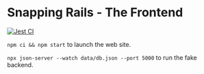 # Snapping Rails - The Frontend

[![Jest CI](https://github.com/ThorntonMatthewD/snapping-rails/actions/workflows/web-ci.yml/badge.svg)](https://github.com/ThorntonMatthewD/snapping-rails/actions/workflows/web-ci.yml)

`npm ci && npm start` to launch the web site.

`npx json-server --watch data/db.json --port 5000` to run the fake backend.
